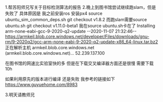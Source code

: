 1.帮苏阳师兄写关于目标检测算法的报告
2.晚上到图书馆尝试继续跑slam，但是失败了
具体原因是 我之前安装ros 安装px4 source ubuntu_sim_common_deps.sh  git checkout v1.8.2
而跑slam需要source ubuntu.sh  git checkout v1.11.0-beta1
我在source ubuntu.sh卡在了 Installing arm-none-eabi-gcc-9-2020-q2-update
--2020-11-07 21:32:46--  https://armkeil.blob.core.windows.net/developer/Files/downloads/gnu-rm/9-2020q2/gcc-arm-none-eabi-9-2020-q2-update-x86_64-linux.tar.bz2
正在解析主机 armkeil.blob.core.windows.net (armkeil.blob.core.windows.net)... 52.239.137.100

在图书馆的网速比实验室快的多 但是在下载交叉编译器方面还是很慢 需要下载10h

如果利用原先的版本进行编译 还是失败
我参考的链接如下
https://www.guyuehome.com/8983

3.明天请教师兄
